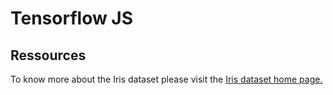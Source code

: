 # Tensorflow JS

## Ressources
To know more about the Iris dataset please visit the [Iris dataset home page.](https://archive.ics.uci.edu/ml/datasets/iris) 